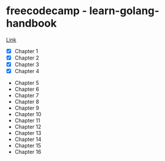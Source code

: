 # freecodecamp - learn-golang-handbook

[Link](https://www.freecodecamp.org/news/learn-golang-handbook)

- [x] Chapter 1
- [x] Chapter 2
- [x] Chapter 3
- [x] Chapter 4
- Chapter 5
- Chapter 6
- Chapter 7
- Chapter 8
- Chapter 9
- Chapter 10
- Chapter 11
- Chapter 12
- Chapter 13
- Chapter 14
- Chapter 15
- Chapter 16
